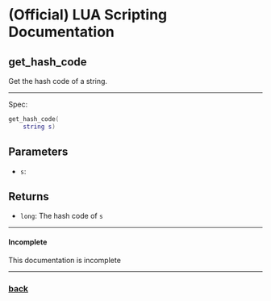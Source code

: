 
# (Official) LUA Scripting Documentation

## get_hash_code

Get the hash code of a string.

___

Spec:

```lua
get_hash_code(
	string s)
```

## Parameters

- `s`: 

## Returns

- `long`: The hash code of `s`

___

#### Incomplete

This documentation is incomplete

___

### [back](../getters)
